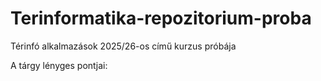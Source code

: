 # Terinformatika-repozitorium-proba
Térinfó alkalmazások 2025/26-os című kurzus próbája

A tárgy lényges pontjai:
